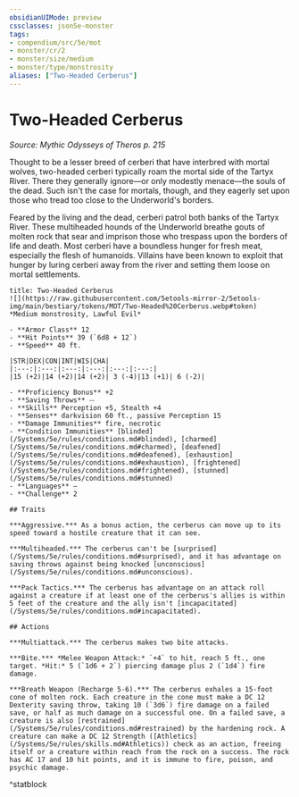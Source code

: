 ```yaml
---
obsidianUIMode: preview
cssclasses: json5e-monster
tags:
- compendium/src/5e/mot
- monster/cr/2
- monster/size/medium
- monster/type/monstrosity
aliases: ["Two-Headed Cerberus"]
---
```

# Two-Headed Cerberus
*Source: Mythic Odysseys of Theros p. 215*  

Thought to be a lesser breed of cerberi that have interbred with mortal wolves, two-headed cerberi typically roam the mortal side of the Tartyx River. There they generally ignore—or only modestly menace—the souls of the dead. Such isn't the case for mortals, though, and they eagerly set upon those who tread too close to the Underworld's borders.

Feared by the living and the dead, cerberi patrol both banks of the Tartyx River. These multiheaded hounds of the Underworld breathe gouts of molten rock that sear and imprison those who trespass upon the borders of life and death. Most cerberi have a boundless hunger for fresh meat, especially the flesh of humanoids. Villains have been known to exploit that hunger by luring cerberi away from the river and setting them loose on mortal settlements.

```ad-statblock
title: Two-Headed Cerberus
![](https://raw.githubusercontent.com/5etools-mirror-2/5etools-img/main/bestiary/tokens/MOT/Two-Headed%20Cerberus.webp#token)
*Medium monstrosity, Lawful Evil*

- **Armor Class** 12
- **Hit Points** 39 (`6d8 + 12`)
- **Speed** 40 ft.

|STR|DEX|CON|INT|WIS|CHA|
|:---:|:---:|:---:|:---:|:---:|:---:|
|15 (+2)|14 (+2)|14 (+2)| 3 (-4)|13 (+1)| 6 (-2)|

- **Proficiency Bonus** +2
- **Saving Throws** ⏤
- **Skills** Perception +5, Stealth +4
- **Senses** darkvision 60 ft., passive Perception 15
- **Damage Immunities** fire, necrotic
- **Condition Immunities** [blinded](/Systems/5e/rules/conditions.md#blinded), [charmed](/Systems/5e/rules/conditions.md#charmed), [deafened](/Systems/5e/rules/conditions.md#deafened), [exhaustion](/Systems/5e/rules/conditions.md#exhaustion), [frightened](/Systems/5e/rules/conditions.md#frightened), [stunned](/Systems/5e/rules/conditions.md#stunned)
- **Languages** —
- **Challenge** 2

## Traits

***Aggressive.*** As a bonus action, the cerberus can move up to its speed toward a hostile creature that it can see.

***Multiheaded.*** The cerberus can't be [surprised](/Systems/5e/rules/conditions.md#surprised), and it has advantage on saving throws against being knocked [unconscious](/Systems/5e/rules/conditions.md#unconscious).

***Pack Tactics.*** The cerberus has advantage on an attack roll against a creature if at least one of the cerberus's allies is within 5 feet of the creature and the ally isn't [incapacitated](/Systems/5e/rules/conditions.md#incapacitated).

## Actions

***Multiattack.*** The cerberus makes two bite attacks.

***Bite.*** *Melee Weapon Attack:* `+4` to hit, reach 5 ft., one target. *Hit:* 5 (`1d6 + 2`) piercing damage plus 2 (`1d4`) fire damage.

***Breath Weapon (Recharge 5-6).*** The cerberus exhales a 15-foot cone of molten rock. Each creature in the cone must make a DC 12 Dexterity saving throw, taking 10 (`3d6`) fire damage on a failed save, or half as much damage on a successful one. On a failed save, a creature is also [restrained](/Systems/5e/rules/conditions.md#restrained) by the hardening rock. A creature can make a DC 12 Strength ([Athletics](/Systems/5e/rules/skills.md#Athletics)) check as an action, freeing itself or a creature within reach from the rock on a success. The rock has AC 17 and 10 hit points, and it is immune to fire, poison, and psychic damage.
```
^statblock